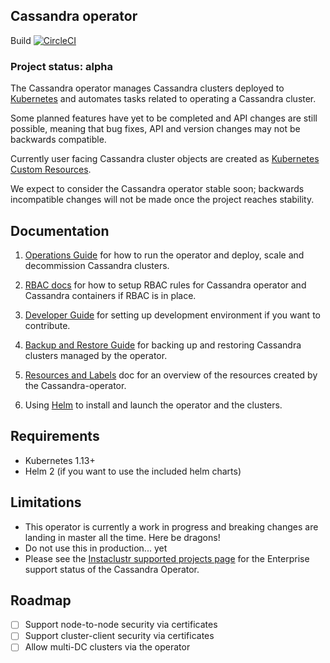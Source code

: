 ## Cassandra operator
Build [![CircleCI](https://circleci.com/gh/instaclustr/cassandra-operator/tree/master.svg?style=svg)](https://circleci.com/gh/instaclustr/cassandra-operator/tree/master)

### Project status: alpha
The Cassandra operator manages Cassandra clusters deployed to [Kubernetes](http://kubernetes.io) and automates tasks related to operating a Cassandra cluster.

Some planned features have yet to be completed and API changes are still possible, meaning that bug fixes, API and version changes may not be backwards compatible.

Currently user facing Cassandra cluster objects are created as [Kubernetes Custom Resources](https://kubernetes.io/docs/tasks/access-kubernetes-api/extend-api-custom-resource-definitions/).

We expect to consider the Cassandra operator stable soon; backwards incompatible changes will not be made once the project reaches stability.

## Documentation

1) [Operations Guide](./doc/op_guide.md) for how to run the operator and deploy, scale and decommission Cassandra clusters.

1) [RBAC docs](./doc/rbac.md) for how to setup RBAC rules for Cassandra operator and Cassandra containers if RBAC is in place.

1) [Developer Guide](./doc/developers.md) for setting up development environment if you want to contribute.

1) [Backup and Restore Guide](./doc/backup_restore.md) for backing up and restoring Cassandra clusters managed by the operator.

1) [Resources and Labels](./doc/resources.md) doc for an overview of the resources created by the Cassandra-operator.
1) Using [Helm](./doc/helm.md) to install and launch the operator and the clusters.

## Requirements

- Kubernetes 1.13+
- Helm 2 (if you want to use the included helm charts)

## Limitations

- This operator is currently a work in progress and breaking changes are landing in master all the time. Here be dragons!
- Do not use this in production... yet
- Please see the [Instaclustr supported projects page](https://www.instaclustr.com/support/documentation/announcements/instaclustr-open-source-project-status/) for the Enterprise support status of the Cassandra Operator.

## Roadmap

 - [ ] Support node-to-node security via certificates
 - [ ] Support cluster-client security via certificates
 - [ ] Allow multi-DC clusters via the operator

